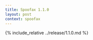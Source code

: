 ```yaml
---
title: Spoofax 1.1.0
layout: post
context: spoofax
---
```


{% include_relative ../release/1.1.0.md %}
